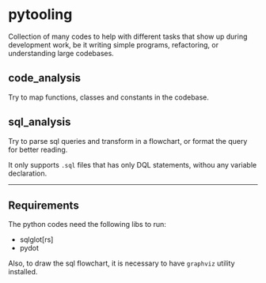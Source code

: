 # pytooling

Collection of many codes to help with different tasks that show up during development work, be it writing simple programs, refactoring, or understanding large codebases.

## code_analysis

Try to map functions, classes and constants in the codebase.

## sql_analysis

Try to parse sql queries and transform in a flowchart, or format the query for better reading.

It only supports `.sql` files that has only DQL statements, withou any variable declaration.

---
## Requirements

The python codes need the following libs to run:
- sqlglot[rs]
- pydot

Also, to draw the sql flowchart, it is necessary to have `graphviz` utility installed.